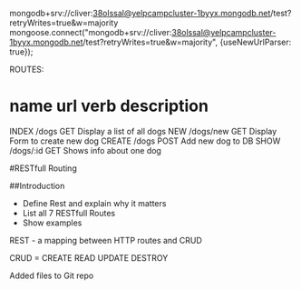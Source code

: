 mongodb+srv://cliver:38olssal@yelpcampcluster-1byyx.mongodb.net/test?retryWrites=true&w=majority
mongoose.connect("mongodb+srv://cliver:38olssal@yelpcampcluster-1byyx.mongodb.net/test?retryWrites=true&w=majority", {useNewUrlParser: true});

ROUTES:

name	url		verb	description
==============================================================
INDEX	/dogs		GET	Display a list of all dogs
NEW	/dogs/new	GET	Display Form to create new dog
CREATE	/dogs		POST	Add new dog to DB
SHOW	/dogs/:id	GET	Shows info about one dog


#RESTfull Routing

##Introduction
* Define Rest and explain why it matters
* List all 7 RESTfull Routes
* Show examples

REST - a mapping between HTTP routes and CRUD

CRUD = 
CREATE
READ
UPDATE
DESTROY 

Added files to Git repo
